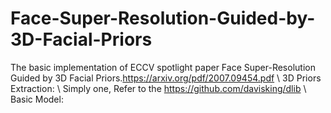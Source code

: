 # Face-Super-Resolution-Guided-by-3D-Facial-Priors
The basic implementation of ECCV spotlight paper Face Super-Resolution Guided by 3D Facial Priors.https://arxiv.org/pdf/2007.09454.pdf \\
3D Priors Extraction: \\
Simply one, Refer to the https://github.com/davisking/dlib \\
Basic Model:




